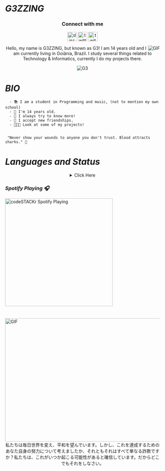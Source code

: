 #                                                                    *G3ZZING*

<h3 align="center">Connect with me</h3>
<p align="center">
<a href="/" target="blank"><img align="center" src="https://simpleicons.org/icons/discord.svg" alt="discord" height="30" width="30"/></a>
<a href="https://twitter.com/@not" target="blank"><img align="center" src="https://simpleicons.org/icons/twitter.svg" alt="twitter" height="30" width="30"/></a>
<a href="https://twitch.tv/yg3zzing" target="blank"><img align="center" src="https://simpleicons.org/icons/twitch.svg" alt="twitch" height="30" width="30"/></a>
</p>

<img align="right" alt="GIF" src="https://i.pinimg.com/originals/ff/71/7b/ff717b89dc287b90697c6272c602a610.gif" />

<p align="center">Hello, my name is G3ZZING, but known as G3!  I am 14 years old and I am currently living in Goiânia, Brazil. I study several things related to Technology & Informatics, currently I do my projects there.</p>

<p align="center"> <img src="https://komarev.com/ghpvc/?username=G3ZZING&color=ff0000" alt="G3" /> </p>

#                                                                    *BIO*

      - 📚 I am a student in Programming and music, (not to mention my own school)
      - 🌳 I'm 14 years old.
      - 🧪 I always try to know more!
      - 📁 I accept new friendships.
      - 👨🏻‍💻 Look at some of my projects!

     
     "Never show your wounds to anyone you don't trust. Blood attracts sharks." 💭


#                                                                    *Languages and Status*

 <details style='text-align: center;' align='center'>
  <summary> Click Here </summary>
  <p style="text-align: center;"align="center">============================================================</p>
  <p style="text-align: center;"align="center"><p style="text-align: center;"align="center"><a href="https://github.com/G3ZZING"><img align="center" src="https://github-readme-stats.vercel.app/api?username=G3ZZING&show_icons=true&include_all_commits=true&show_icons=true&title_color=fff&icon_color=03ff07&text_color=9f9f9f&bg_color=000000" alt="G3ZZING stats" /></a></p>
  <p style="text-align: center;"align="center"><a href="https://github.com/G3ZZING?tab=repositories"><img align="center" src="https://github-readme-stats.vercel.app/api/top-langs/?username=G3ZZING&layout=compact&show_icons=true&title_color=fff&icon_color=79ff97&text_color=9f9f9f&bg_color=000000" /></a></p>
  <p style="text-align: center;"align="center">============================================================</p>
</details>

### *Spotify Playing 🎧*
[<img src="https://now-playing-codeSTACKr.vercel.app/api/spotify-playing" alt="codeSTACKr Spotify Playing" width="350" />](https://open.spotify.com/user/G3./)

#

# 

<img align="right" alt="GIF" height="400" width="800" src="https://cdn.discordapp.com/attachments/708003453351231560/787387089532354610/220babfd5f8b629cc16399497ed9dd96.gif" />
  <br>
  <p align="center"> 私たちは毎日世界を変え、平和を望んでいます。しかし、これを達成するためのあなた自身の努力について考えましたか、それともそれはすべて単なる詐欺ですか？私たちは、これがいつか起こる可能性があると確信しています。だからどこでもそれをしなさい。
</p>
  




